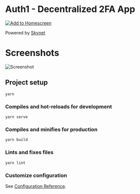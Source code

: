 # Auth1 - Decentralized 2FA App

[![Add to Homescreen](https://img.shields.io/badge/Skynet-Add%20To%20Homescreen-00c65e?logo=skynet&labelColor=0d0d0d&style=for-the-badge&)](https://homescreen.hns.siasky.net/#/skylink/AQAsITqIk75Q_LOM--TMmRoys-bBdk04fjao6dnzvAUoMw)

Powered by [Skynet](https://siasky.net/)

# Screenshots

![Screenshot](https://siasky.net/BAAzTc_qv9vJ0FoUn7sIOxIC8KncQnxwtNtAfU9kKYRzbw)

## Project setup
```
yarn
```

### Compiles and hot-reloads for development
```
yarn serve
```

### Compiles and minifies for production
```
yarn build
```

### Lints and fixes files
```
yarn lint
```

### Customize configuration
See [Configuration Reference](https://cli.vuejs.org/config/).

